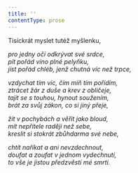 ```yaml
---
title: ''
contentType: prose
---
```


Tisíckrát myslet tutéž myšlenku,

_pro jedny oči odkrývat své srdce,  
pít pořád víno plné pelyňku,  
jíst pořád chléb, jenž chutná víc než trpce,_

_vzdychat tím víc, čím míň tím pořídím,  
ztrácet žár z duše a krev z obličeje,  
tajit se s touhou, hynout soužením,  
brát za svůj zákon, co si jiný přeje,_

_žít v pochybách a věřit jako bloud,  
mít nepřítele raději než sebe,  
kreslit si stokrát zbůhdarma své nebe,_

_chtít naříkat a ani nevzdechnout,  
doufat a zoufat v jednom vydechnutí,  
to vše je jistou předzvěstí mé smrti._
